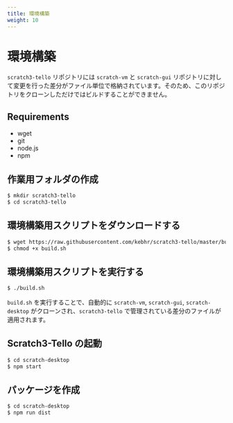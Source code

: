 ```yaml
---
title: 環境構築
weight: 10
---
```


# 環境構築
`scratch3-tello` リポジトリには `scratch-vm` と `scratch-gui` リポジトリに対して変更を行った差分がファイル単位で格納されています。そのため、このリポジトリをクローンしただけではビルドすることができません。

## Requirements
- wget
- git
- node.js
- npm

## 作業用フォルダの作成
```bash
$ mkdir scratch3-tello
$ cd scratch3-tello
```

## 環境構築用スクリプトをダウンロードする
```bash
$ wget https://raw.githubusercontent.com/kebhr/scratch3-tello/master/build.sh
$ chmod +x build.sh
```

## 環境構築用スクリプトを実行する
```bash
$ ./build.sh
```
`build.sh` を実行することで、自動的に `scratch-vm`, `scratch-gui`, `scratch-desktop` がクローンされ、`scratch3-tello` で管理されている差分のファイルが適用されます。

## Scratch3-Tello の起動
```bash
$ cd scratch-desktop
$ npm start
```

## パッケージを作成
```bash
$ cd scratch-desktop
$ npm run dist
```